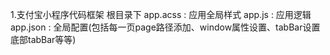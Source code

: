 1.支付宝小程序代码框架
根目录下
app.acss : 应用全局样式
app.js : 应用逻辑
app.json : 全局配置(包括每一页page路径添加、window属性设置、tabBar设置底部tabBar等等)